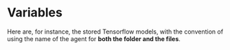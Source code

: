 # Variables

Here are, for instance, the stored Tensorflow models, with the convention of using the name of the agent for **both the folder and the files**.
